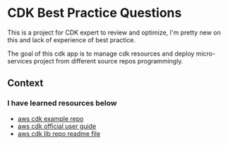 # CDK Best Practice Questions

This is a project for CDK expert to review and optimize, I'm pretty new on this and lack of experience of best practice.

The goal of this cdk app is to manage cdk resources and deploy micro-services project from different source repos programmingly.

## Context

### I have learned resources below

* [aws cdk example repo](https://github.com/aws-samples/aws-cdk-examples)
* [aws cdk official user guide](https://docs.aws.amazon.com/cdk/v2/guide/home.html)
* [aws cdk lib repo readme file](https://github.com/aws/aws-cdk/blob/main/packages/aws-cdk-lib/pipelines/README.md)
